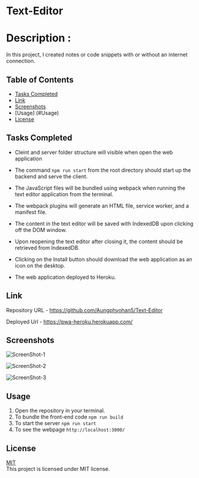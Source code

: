 # Text-Editor
 
 # Description :
 
In this project, I created notes or code snippets with or without an internet connection.


## Table of Contents

- [Tasks Completed](#TaskCompleted)
- [Link](#Link)
- [Screenshots](#Screenshots)
- [Usage] (#Usage)
- [License](#license)




## Tasks Completed


- Cleint and server folder structure will visible when open the web application

- The command `npm run start` from the root directory should start up the backend and serve the client. 

- The JavaScript files will be bundled using webpack when running the text editor application from the terminal.

- The webpack plugins will generate an HTML file, service worker, and a manifest file.

- The content in the text editor will be saved with IndexedDB upon clicking off the DOM window.

- Upon reopening the text editor after closing it, the content should be retrieved from IndexedDB.

- Clicking on the Install button should download the web application as an icon on the desktop.

- The web application deployed to Heroku.



## Link


Repository URL  - https://github.com/Aungphyohan5/Text-Editor

Deployed Url  - https://pwa-heroku.herokuapp.com/


## Screenshots

![ScreenShot-1](https://user-images.githubusercontent.com/112873819/226743110-47f59a60-18f1-48ce-884e-67191537e447.png)

![ScreenShot-2](https://user-images.githubusercontent.com/112873819/226743243-49de8855-7fa7-40d8-b944-33df95693616.png)

![ScreenShot-3](https://user-images.githubusercontent.com/112873819/226743312-4d8aa800-313c-456b-8982-9fd2c09f08cd.png)


## Usage

1. Open the repository in your terminal.
2. To bundle the front-end code  ```npm run build``` 
3. To start the server ```npm run start``` 
4. To see the webpage ```http://localhost:3000/```


    
## License

[MIT](https://choosealicense.com/licenses/mit/) 
<br>
This project is licensed under MIT license.

